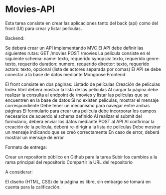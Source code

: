 # Movies-API

Esta tarea consiste en crear las aplicaciones tanto del back (api) como del front (UI) para crear y listar películas. 

Backend:

Se deberá crear un API implementando MVC
El API debe definir las siguientes rutas:
GET /movies
POST /movies
La película consiste en el siguiente schema:
name: texto, requerido
synopsis: texto, requerido
genre: texto, requerido
duration: numero, requerido
director: texto, requerido
actors: texto, opcional (lista de actores separada por comas)
El API se debe conectar a la base de datos mediante Mongoose
Frontend:

El front consiste en dos páginas:
Listado de películas
Creación de películas
Index.html deberá mostrar la lista de las películas
Al cargar la página debe realizar la consulta al endpoint de /movies y listar las películas que se encuentren en la base de datos
Si no existen películas, mostrar el mensaje correspondiente
Debe tener un mecanismo para navegar entre ambas páginas
El formulario para crear una película debe incorporar los campos necesarios de acuerdo al schema definido
Al realizar el submit del formulario, deberá enviar los datos mediante POST al API
Al confirmar la creación de la película, deberá re-dirigir a la lista de películas
Debe mostrar un mensaje indicando que se creó correctamente
En caso de error, deberá mostrar un mensaje de error 
 

Formato de entrega:

Crear un repositorio público en Github para la tarea
Subir los cambios a la rama principal del repositorio
Compartir la URL del repositorio
 

A considerar:

El diseño (HTML, CSS) de la página es libre, sin embargo se tomará en cuenta para la calificación. 
